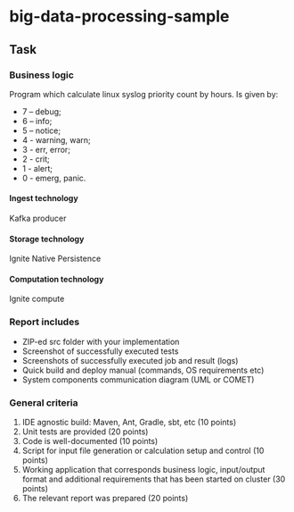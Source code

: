 # big-data-processing-sample

## Task

### Business logic

Program which calculate linux syslog priority count by hours. Is given by:

* 7 – debug;
* 6 – info;
* 5 – notice;
* 4 - warning, warn;
* 3 - err, error;
* 2 - crit;
* 1 - alert;
* 0 - emerg, panic.  

#### Ingest technology

Kafka producer

#### Storage technology

Ignite Native Persistence

#### Computation technology

Ignite compute

### Report includes

* ZIP-ed src folder with your implementation
* Screenshot of successfully executed tests
* Screenshots of successfully executed job and result (logs)
* Quick build and deploy manual (commands, OS requirements etc)
* System components communication diagram (UML or COMET)

### General criteria

1) IDE agnostic build: Maven, Ant, Gradle, sbt, etc (10 points)
2) Unit tests are provided (20 points)
3) Code is well-documented (10 points)
4) Script for input file generation or calculation setup and control (10 points)
5) Working application that corresponds business logic,
 input/output format and additional requirements
 that has been started on cluster (30 points)
6) The relevant report was prepared (20 points)
